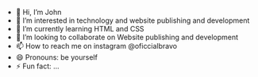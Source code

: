 - 👋 Hi, I’m John
- 👀 I’m interested in technology and website publishing and development
- 🌱 I’m currently learning HTML and CSS
- 💞️ I’m looking to collaborate on Website publishing and development
- 📫 How to reach me on instagram @oficcialbravo
- 😄 Pronouns: be yourself
- ⚡ Fun fact: ...

<!---
ItsaBravo/ItsaBravo is a ✨ special ✨ repository because its `README.md` (this file) appears on your GitHub profile.
You can click the Preview link to take a look at your changes.
--->
